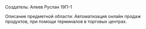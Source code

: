 Создатель: Алеев Руслан 19П-1

Описание предметной области: Автоматизация онлайн продаж продуктов, при помощи терминалов в торговых центрах.
